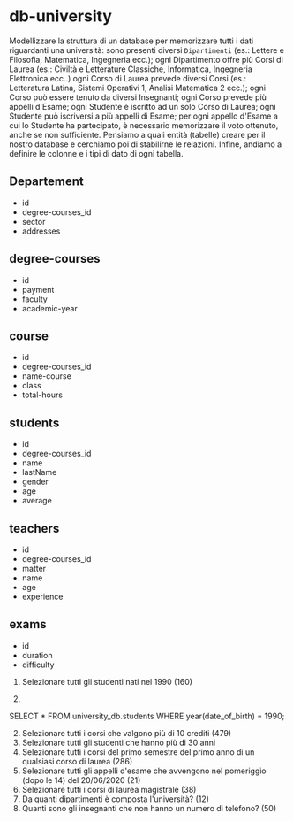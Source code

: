 # db-university

Modellizzare la struttura di un database per memorizzare tutti i dati riguardanti una università:
sono presenti diversi ``Dipartimenti`` (es.: Lettere e Filosofia, Matematica, Ingegneria ecc.);
ogni Dipartimento offre più Corsi di Laurea (es.: Civiltà e Letterature Classiche, Informatica, Ingegneria Elettronica ecc..)
ogni Corso di Laurea prevede diversi Corsi (es.: Letteratura Latina, Sistemi Operativi 1, Analisi Matematica 2 ecc.);
ogni Corso può essere tenuto da diversi Insegnanti;
ogni Corso prevede più appelli d'Esame;
ogni Studente è iscritto ad un solo Corso di Laurea;
ogni Studente può iscriversi a più appelli di Esame;
per ogni appello d'Esame a cui lo Studente ha partecipato, è necessario memorizzare il voto ottenuto, anche se non sufficiente. Pensiamo a quali entità (tabelle) creare per il nostro database e cerchiamo poi di stabilirne le relazioni. Infine, andiamo a definire le colonne e i tipi di dato di ogni tabella.



## Departement  
- id
- degree-courses_id
- sector 
- addresses 

## degree-courses
- id
- payment
- faculty
- academic-year

## course
- id 
- degree-courses_id
- name-course
- class
- total-hours

## students
- id 
- degree-courses_id 
- name 
- lastName 
- gender
- age 
- average 

## teachers  
- id 
- degree-courses_id
- matter 
- name
- age 
- experience 

## exams
- id
- duration
- difficulty  



1. Selezionare tutti gli studenti nati nel 1990 (160)    


1. 

SELECT * FROM university_db.students
WHERE year(date_of_birth) = 1990;



2. Selezionare tutti i corsi che valgono più di 10 crediti (479)
3. Selezionare tutti gli studenti che hanno più di 30 anni
4. Selezionare tutti i corsi del primo semestre del primo anno di un qualsiasi corso di
laurea (286)
5. Selezionare tutti gli appelli d'esame che avvengono nel pomeriggio (dopo le 14) del
20/06/2020 (21)
6. Selezionare tutti i corsi di laurea magistrale (38)
7. Da quanti dipartimenti è composta l'università? (12)
8. Quanti sono gli insegnanti che non hanno un numero di telefono? (50)